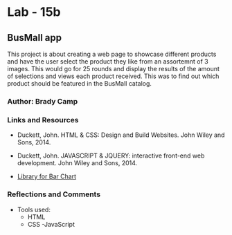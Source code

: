 # Lab - 15b

## BusMall app

This project is about creating a web page to showcase different products and have the user select the product they like from an assortemnt of 3 images. This would go for 25 rounds and display the results of the amount of selections and views each product received. This was to find out which product should be featured in the BusMall catalog.

### Author: Brady Camp

### Links and Resources

- Duckett, John. HTML & CSS: Design and Build Websites. John Wiley and Sons, 2014.

- Duckett, John. JAVASCRIPT & JQUERY: interactive front-end web development. John Wiley and Sons, 2014.

- [Library for Bar Chart](https://www.chartjs.org/docs/latest/)

### Reflections and Comments

- Tools used:
  - HTML
  - CSS
  -JavaScript
  